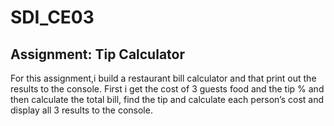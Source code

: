 # SDI_CE03
## Assignment: Tip Calculator
For this assignment,i build a restaurant bill calculator and that print out the results to the console. First i get the cost of 3 guests food and the tip % and then calculate the total bill, find the tip and calculate each person’s cost and display all 3 results to the console.